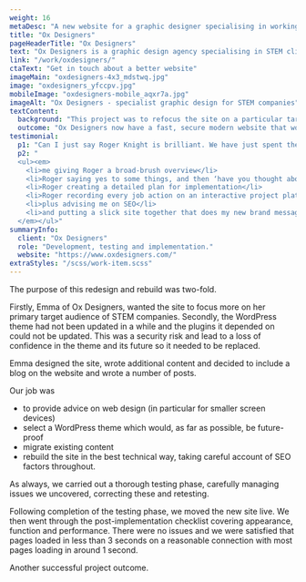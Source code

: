 ```yaml
---
weight: 16
metaDesc: "A new website for a graphic designer specialising in working with STEM companies. Fast, secure, mobile-friendly site which is easy to update."
title: "Ox Designers"
pageHeaderTitle: "Ox Designers"
text: "Ox Designers is a graphic design agency specialising in STEM clients. The previous version of their website wasn't focussed on STEM companies, so the purpose of the redesign was to make the target audience clear. In addition, there were a number of technical issues that were of concern, so the project included a new WordPress theme, better SEO and speeding up the load time of the web pages. A blog is also included."
link: "/work/oxdesigners/"
ctaText: "Get in touch about a better website"
imageMain: "oxdesigners-4x3_mdstwq.jpg"
image: "oxdesigners_yfccpv.jpg"
mobileImage: "oxdesigners-mobile_aqxr7a.jpg"
imageAlt: "Ox Designers - specialist graphic design for STEM companies"
textContent:
  background: "This project was to refocus the site on a particular target audience while modernising the technical foundation of the website and making it more future-proofed. The site now includes a blog, it is better optimised for SEO and the whole site loads faster than the previous version. The new site is a much better reflection of the professionalism and focus of Ox Designers."
  outcome: "Ox Designers now have a fast, secure modern website that works well on screens of all sizes which is much more focussed on the primary target audience of the business."
testimonial:
  p1: "Can I just say Roger Knight is brilliant. We have just spent the last two months shaping and building the new Ox Designers website together. This process basically looked like:"
  p2: "
  <ul><em>
    <li>me giving Roger a broad-brush overview</li>
    <li>Roger saying yes to some things, and then ‘have you thought about doing it this way?’ to all the other (most) bits</li>
    <li>Roger creating a detailed plan for implementation</li>
    <li>Roger recording every job action on an interactive project platform</li>
    <li>plus advising me on SEO</li>
    <li>and putting a slick site together that does my new brand message justice</li>
  </em></ul>"  
summaryInfo:
  client: "Ox Designers"
  role: "Development, testing and implementation."
  website: "https://www.oxdesigners.com/"
extraStyles: "/scss/work-item.scss"
---
```


The purpose of this redesign and rebuild was two-fold.

Firstly, Emma of Ox Designers, wanted the site to focus more on her primary target audience of STEM companies. Secondly, the WordPress theme had not been updated in a while and the plugins it depended on could not be updated. This was a security risk and lead to a loss of confidence in the theme and its future so it needed to be replaced.

Emma designed the site, wrote additional content and decided to include a blog on the website and wrote a number of posts.

Our job was

- to provide advice on web design (in particular for smaller screen devices)
- select a WordPress theme which would, as far as possible, be future-proof
- migrate existing content
- rebuild the site in the best technical way, taking careful account of SEO factors throughout.

As always, we carried out a thorough testing phase, carefully managing issues we uncovered, correcting these and retesting.

Following completion of the testing phase, we moved the new site live. We then went through the post-implementation checklist covering appearance, function and performance. There were no issues and we were satisfied that pages loaded in less than 3 seconds on a reasonable connection with most pages loading in around 1 second.

Another successful project outcome.
